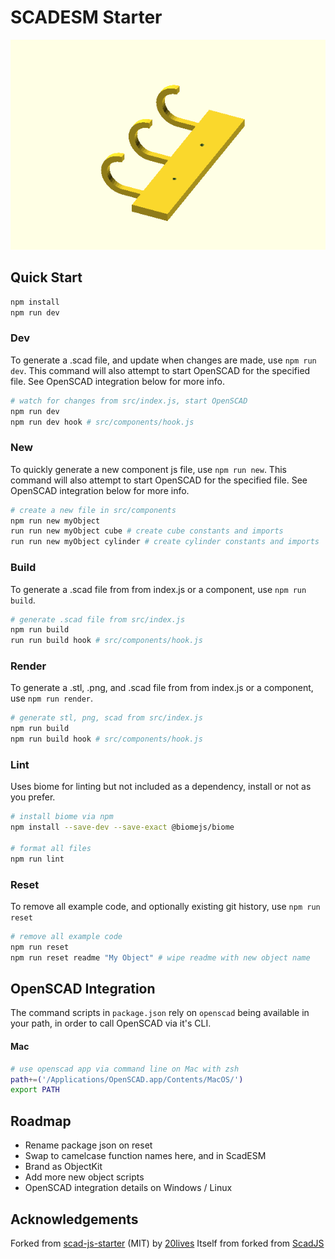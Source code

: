 # SCADESM Starter

![](./dist/index.png?raw=true)

## Quick Start

```sh
npm install
npm run dev
```

### Dev

To generate a .scad file, and update when changes are made, use `npm run dev`.
This command will also attempt to start OpenSCAD for the specified file. See OpenSCAD integration below for more info.

```sh
# watch for changes from src/index.js, start OpenSCAD
npm run dev
npm run dev hook # src/components/hook.js
```

### New

To quickly generate a new component js file, use `npm run new`.
This command will also attempt to start OpenSCAD for the specified file. See OpenSCAD integration below for more info.

```sh
# create a new file in src/components
npm run new myObject
run run new myObject cube # create cube constants and imports
run run new myObject cylinder # create cylinder constants and imports
```

### Build

To generate a .scad file from from index.js or a component, use `npm run build`.

```sh
# generate .scad file from src/index.js
npm run build
run run build hook # src/components/hook.js
```

### Render

To generate a .stl, .png, and .scad file from from index.js or a component, use `npm run render`.

```sh
# generate stl, png, scad from src/index.js
npm run build
npm run build hook # src/components/hook.js
```

### Lint

Uses biome for linting but not included as a dependency, install or not as you prefer.

```sh
# install biome via npm
npm install --save-dev --save-exact @biomejs/biome

# format all files
npm run lint
```

### Reset

To remove all example code, and optionally existing git history, use `npm run reset`

```sh
# remove all example code
npm run reset
npm run reset readme "My Object" # wipe readme with new object name
```

## OpenSCAD Integration

The command scripts in `package.json` rely on `openscad` being available in your path, in order to call OpenSCAD via it's CLI.

#### Mac

```zsh
# use openscad app via command line on Mac with zsh
path+=('/Applications/OpenSCAD.app/Contents/MacOS/')
export PATH
```

## Roadmap

- Rename package json on reset
- Swap to camelcase function names here, and in ScadESM
- Brand as ObjectKit
- Add more new object scripts
- OpenSCAD integration details on Windows / Linux

## Acknowledgements

Forked from [scad-js-starter](https://github.com/scad-js/scad-js-starter) (MIT) by [20lives](https://github.com/20lives)
Itself from forked from [ScadJS](https://github.com/tasn/scadjs)
